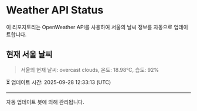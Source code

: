 
# Weather API Status

이 리포지토리는 OpenWeather API를 사용하여 서울의 날씨 정보를 자동으로 업데이트합니다.

## 현재 서울 날씨
> 서울의 현재 날씨: overcast clouds, 온도: 18.98°C, 습도: 92%

⏳ 업데이트 시간: 2025-09-28 12:33:13 (UTC)

---
자동 업데이트 봇에 의해 관리됩니다.
